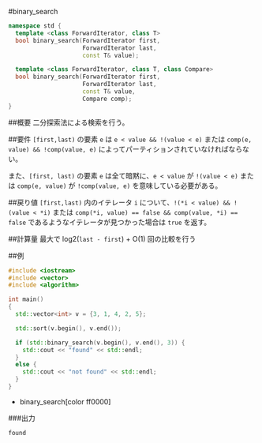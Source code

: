 #binary_search
```cpp
namespace std {
  template <class ForwardIterator, class T>
  bool binary_search(ForwardIterator first,
                     ForwardIterator last,
                     const T& value);

  template <class ForwardIterator, class T, class Compare>
  bool binary_search(ForwardIterator first,
                     ForwardIterator last,
                     const T& value,
                     Compare comp);
}
```

##概要
二分探索法による検索を行う。


##要件
`[first,last)` の要素 `e` は `e < value && !(value < e)` または `comp(e, value) && !comp(value, e)` によってパーティションされていなければならない。

また、`[first, last)` の要素 `e` は全て暗黙に、`e < value` が `!(value < e)` または `comp(e, value)` が `!comp(value, e)` を意味している必要がある。


##戻り値
`[first,last)` 内のイテレータ `i` について、`!(*i < value) && !(value < *i)` または `comp(*i, value) == false && comp(value, *i) == false` であるようなイテレータが見つかった場合は `true` を返す。


##計算量
最大で log2(`last - first`) + O(1) 回の比較を行う


##例
```cpp
#include <iostream>
#include <vector>
#include <algorithm>

int main()
{
  std::vector<int> v = {3, 1, 4, 2, 5};

  std::sort(v.begin(), v.end());

  if (std::binary_search(v.begin(), v.end(), 3)) {
    std::cout << "found" << std::endl;
  }
  else {
    std::cout << "not found" << std::endl;
  }
}
```
* binary_search[color ff0000]

###出力
```
found
```


